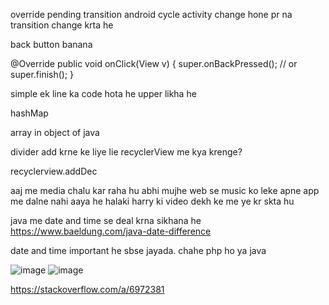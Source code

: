 override pending transition android cycle
    activity change hone pr na transition change krta he 

<!--[ POINT 1 ]--> 

back button banana 

<!--{ SOLUTION } -->

@Override
    public void onClick(View v) {
         super.onBackPressed(); // or super.finish();
    }
   
   simple ek line ka code hota he upper likha he  
   
<!--[ POINT 2 ]--> 
   
hashMap

<!--{ SOLUTION } -->

<!--[ POINT 2 ]--> 

array in object of java

<!--[ POINT 2 ]--> 
divider add krne ke liye lie recyclerView me kya krenge?

<!--[ POINT 2 ]--> 
recyclerview.addDec






aaj me media chalu kar raha hu 
abhi mujhe web se music ko leke apne app me dalne nahi aaya he halaki harry ki video dekh ke me ye kr skta hu


java me date and time se deal krna sikhana he 
https://www.baeldung.com/java-date-difference

date and time important he sbse jayada. chahe php ho ya java 



![image](https://github.com/mr-monk-here/Notes/assets/131616028/62c6c2ea-949f-4e7a-8a92-25ed6d729880)
![image](https://github.com/mr-monk-here/Notes/assets/131616028/6aed9ddd-c60a-46c6-b035-195d3e999542)

https://stackoverflow.com/a/6972381

